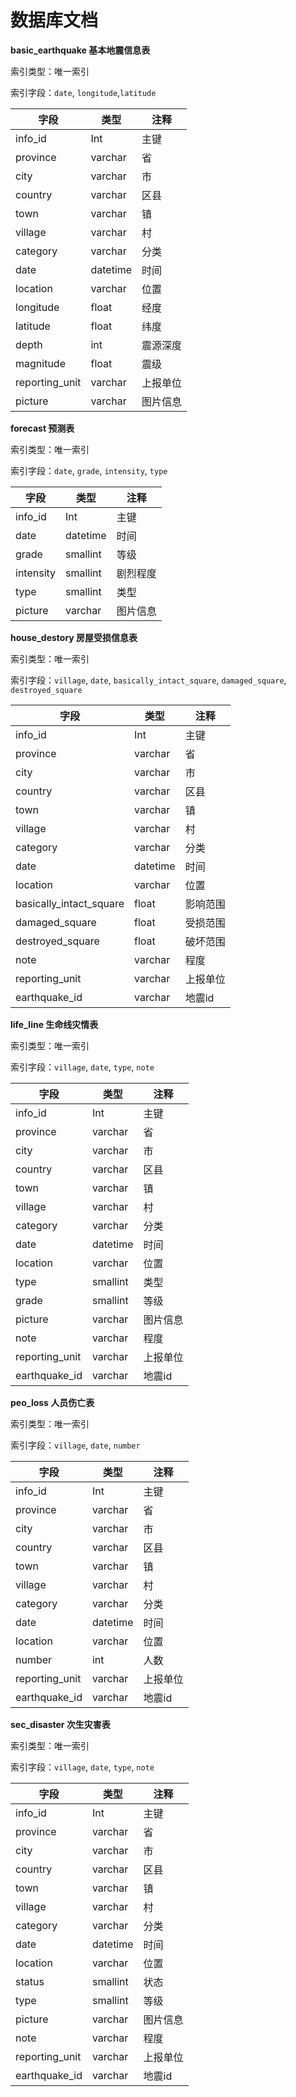 # 数据库文档

**basic_earthquake  基本地震信息表**

索引类型：唯一索引   

索引字段：`date`, `longitude`,`latitude`

| 字段           | 类型     | 注释     |
| -------------- | -------- | -------- |
| info_id        | Int      | 主键     |
| province       | varchar  | 省       |
| city           | varchar  | 市       |
| country        | varchar  | 区县     |
| town           | varchar  | 镇       |
| village        | varchar  | 村       |
| category       | varchar  | 分类     |
| date           | datetime | 时间     |
| location       | varchar  | 位置     |
| longitude      | float    | 经度     |
| latitude       | float    | 纬度     |
| depth          | int      | 震源深度 |
| magnitude      | float    | 震级     |
| reporting_unit | varchar  | 上报单位 |
| picture        | varchar  | 图片信息 |



**forecast 预测表**

索引类型：唯一索引   

索引字段：`date`, `grade`, `intensity`, `type`

| 字段      | 类型     | 注释     |
| --------- | -------- | -------- |
| info_id   | Int      | 主键     |
| date      | datetime | 时间     |
| grade     | smallint | 等级     |
| intensity | smallint | 剧烈程度 |
| type      | smallint | 类型     |
| picture   | varchar  | 图片信息 |



**house_destory 房屋受损信息表**

索引类型：唯一索引   

索引字段：`village`, `date`, `basically_intact_square`, `damaged_square`, `destroyed_square`

| 字段                    | 类型     | 注释     |
| ----------------------- | -------- | -------- |
| info_id                 | Int      | 主键     |
| province                | varchar  | 省       |
| city                    | varchar  | 市       |
| country                 | varchar  | 区县     |
| town                    | varchar  | 镇       |
| village                 | varchar  | 村       |
| category                | varchar  | 分类     |
| date                    | datetime | 时间     |
| location                | varchar  | 位置     |
| basically_intact_square | float    | 影响范围 |
| damaged_square          | float    | 受损范围 |
| destroyed_square        | float    | 破坏范围 |
| note                    | varchar  | 程度     |
| reporting_unit          | varchar  | 上报单位 |
| earthquake_id           | varchar  | 地震id   |



**life_line 生命线灾情表**

索引类型：唯一索引   

索引字段：`village`, `date`, `type`, `note`

| 字段           | 类型     | 注释     |
| -------------- | -------- | -------- |
| info_id        | Int      | 主键     |
| province       | varchar  | 省       |
| city           | varchar  | 市       |
| country        | varchar  | 区县     |
| town           | varchar  | 镇       |
| village        | varchar  | 村       |
| category       | varchar  | 分类     |
| date           | datetime | 时间     |
| location       | varchar  | 位置     |
| type           | smallint | 类型     |
| grade          | smallint | 等级     |
| picture        | varchar  | 图片信息 |
| note           | varchar  | 程度     |
| reporting_unit | varchar  | 上报单位 |
| earthquake_id  | varchar  | 地震id   |



**peo_loss 人员伤亡表**

索引类型：唯一索引   

索引字段：`village`, `date`, `number`

| 字段           | 类型     | 注释     |
| -------------- | -------- | -------- |
| info_id        | Int      | 主键     |
| province       | varchar  | 省       |
| city           | varchar  | 市       |
| country        | varchar  | 区县     |
| town           | varchar  | 镇       |
| village        | varchar  | 村       |
| category       | varchar  | 分类     |
| date           | datetime | 时间     |
| location       | varchar  | 位置     |
| number         | int      | 人数     |
| reporting_unit | varchar  | 上报单位 |
| earthquake_id  | varchar  | 地震id   |



**sec_disaster 次生灾害表**

索引类型：唯一索引   

索引字段：`village`, `date`, `type`, `note`

| 字段           | 类型     | 注释     |
| -------------- | -------- | -------- |
| info_id        | Int      | 主键     |
| province       | varchar  | 省       |
| city           | varchar  | 市       |
| country        | varchar  | 区县     |
| town           | varchar  | 镇       |
| village        | varchar  | 村       |
| category       | varchar  | 分类     |
| date           | datetime | 时间     |
| location       | varchar  | 位置     |
| status         | smallint | 状态     |
| type           | smallint | 等级     |
| picture        | varchar  | 图片信息 |
| note           | varchar  | 程度     |
| reporting_unit | varchar  | 上报单位 |
| earthquake_id  | varchar  | 地震id   |

